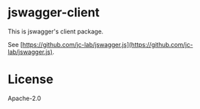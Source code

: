 # jswagger-client

This is jswagger's client package.

See [https://github.com/jc-lab/jswagger.js](https://github.com/jc-lab/jswagger.js).

# License
Apache-2.0
